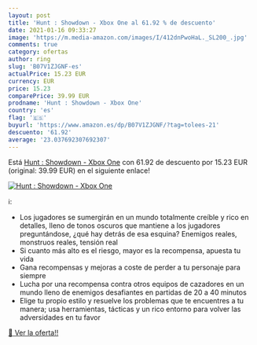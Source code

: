 ```yaml
---
layout: post
title: 'Hunt : Showdown - Xbox One al 61.92 % de descuento'
date: 2021-01-16 09:33:27
image: 'https://m.media-amazon.com/images/I/412dnPwoHaL._SL200_.jpg'
comments: true
category: ofertas
author: ring
slug: 'B07V1ZJGNF-es'
actualPrice: 15.23 EUR
currency: EUR
price: 15.23
comparePrice: 39.99 EUR
prodname: 'Hunt : Showdown - Xbox One'
country: 'es'
flag: '🇪🇸'
buyurl: 'https://www.amazon.es/dp/B07V1ZJGNF/?tag=tolees-21'
descuento: '61.92'
average: '23.037692307692307'
---
```


Está [Hunt : Showdown - Xbox One](https://www.amazon.es/dp/B07V1ZJGNF/?tag=tolees-21) con 61.92 de descuento por 15.23 EUR (original: 39.99 EUR) en el siguiente enlace!

[![Hunt : Showdown - Xbox One](https://m.media-amazon.com/images/I/412dnPwoHaL._SL200_.jpg)](https://www.amazon.es/dp/B07V1ZJGNF/?tag=tolees-21)

ℹ️:

- Los jugadores se sumergirán en un mundo totalmente creíble y rico en detalles, lleno de tonos oscuros que mantiene a los jugadores preguntándose, ¿qué hay detrás de esa esquina? Enemigos reales, monstruos reales, tensión real
- Si cuanto más alto es el riesgo, mayor es la recompensa, apuesta tu vida
- Gana recompensas y mejoras a coste de perder a tu personaje para siempre
- Lucha por una recompensa contra otros equipos de cazadores en un mundo lleno de enemigos desafiantes en partidas de 20 a 40 minutos
- Elige tu propio estilo y resuelve los problemas que te encuentres a tu manera; usa herramientas, tácticas y un rico entorno para volver las adversidades en tu favor

[🛒 Ver la oferta!!](https://www.amazon.es/dp/B07V1ZJGNF/?tag=tolees-21)
